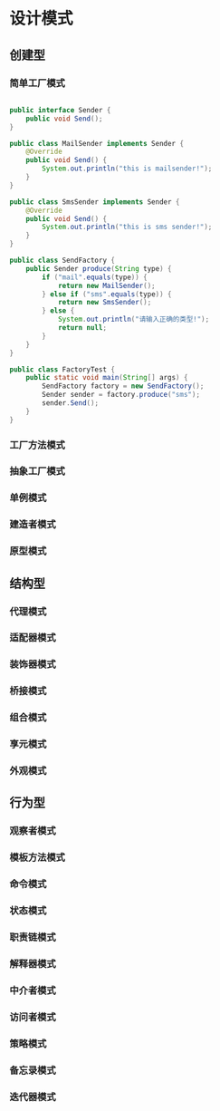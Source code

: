 # 设计模式
## 创建型  
### 简单工厂模式
<img :src="$withBase('/简单工厂模式.png')">

```java
public interface Sender {  
    public void Send();  
}

public class MailSender implements Sender {  
    @Override  
    public void Send() {  
        System.out.println("this is mailsender!");  
    }  
}

public class SmsSender implements Sender {  
    @Override  
    public void Send() {  
        System.out.println("this is sms sender!");  
    }  
}

public class SendFactory {  
    public Sender produce(String type) {  
        if ("mail".equals(type)) {  
            return new MailSender();  
        } else if ("sms".equals(type)) {  
            return new SmsSender();  
        } else {  
            System.out.println("请输入正确的类型!");  
            return null;  
        }  
    }  
}

public class FactoryTest {  
    public static void main(String[] args) {  
        SendFactory factory = new SendFactory();  
        Sender sender = factory.produce("sms");  
        sender.Send();  
    }  
}
```
### 工厂方法模式
### 抽象工厂模式
### 单例模式
### 建造者模式
### 原型模式
## 结构型  
### 代理模式
### 适配器模式
### 装饰器模式
### 桥接模式
### 组合模式
### 享元模式
### 外观模式 
## 行为型  
### 观察者模式
### 模板方法模式
### 命令模式
### 状态模式
### 职责链模式
### 解释器模式
### 中介者模式
### 访问者模式
### 策略模式
### 备忘录模式
### 迭代器模式